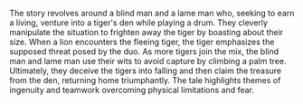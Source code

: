 The story revolves around a blind man and a lame man who, seeking to earn a living, venture into a tiger's den while playing a drum. They cleverly manipulate the situation to frighten away the tiger by boasting about their size. When a lion encounters the fleeing tiger, the tiger emphasizes the supposed threat posed by the duo. As more tigers join the mix, the blind man and lame man use their wits to avoid capture by climbing a palm tree. Ultimately, they deceive the tigers into falling and then claim the treasure from the den, returning home triumphantly. The tale highlights themes of ingenuity and teamwork overcoming physical limitations and fear.